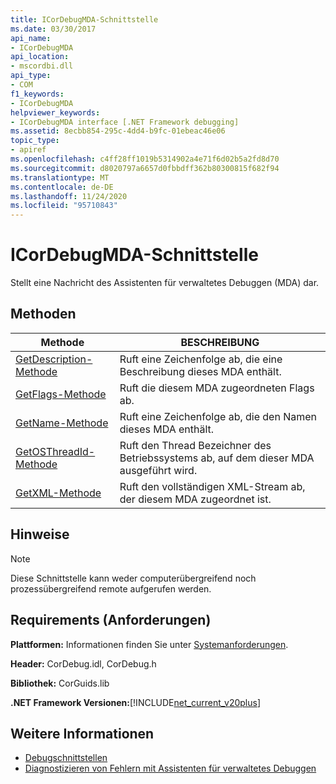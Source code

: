 ```yaml
---
title: ICorDebugMDA-Schnittstelle
ms.date: 03/30/2017
api_name:
- ICorDebugMDA
api_location:
- mscordbi.dll
api_type:
- COM
f1_keywords:
- ICorDebugMDA
helpviewer_keywords:
- ICorDebugMDA interface [.NET Framework debugging]
ms.assetid: 8ecbb854-295c-4dd4-b9fc-01ebeac46e06
topic_type:
- apiref
ms.openlocfilehash: c4ff28ff1019b5314902a4e71f6d02b5a2fd8d70
ms.sourcegitcommit: d8020797a6657d0fbbdff362b80300815f682f94
ms.translationtype: MT
ms.contentlocale: de-DE
ms.lasthandoff: 11/24/2020
ms.locfileid: "95710843"
---
```

# <a name="icordebugmda-interface"></a>ICorDebugMDA-Schnittstelle

Stellt eine Nachricht des Assistenten für verwaltetes Debuggen (MDA) dar.  
  
## <a name="methods"></a>Methoden  
  
|Methode|BESCHREIBUNG|  
|------------|-----------------|  
|[GetDescription-Methode](icordebugmda-getdescription-method.md)|Ruft eine Zeichenfolge ab, die eine Beschreibung dieses MDA enthält.|  
|[GetFlags-Methode](icordebugmda-getflags-method.md)|Ruft die diesem MDA zugeordneten Flags ab.|  
|[GetName-Methode](icordebugmda-getname-method.md)|Ruft eine Zeichenfolge ab, die den Namen dieses MDA enthält.|  
|[GetOSThreadId-Methode](icordebugmda-getosthreadid-method.md)|Ruft den Thread Bezeichner des Betriebssystems ab, auf dem dieser MDA ausgeführt wird.|  
|[GetXML-Methode](icordebugmda-getxml-method.md)|Ruft den vollständigen XML-Stream ab, der diesem MDA zugeordnet ist.|  
  
## <a name="remarks"></a>Hinweise  
  
> [!NOTE]
> Diese Schnittstelle kann weder computerübergreifend noch prozessübergreifend remote aufgerufen werden.  
  
## <a name="requirements"></a>Requirements (Anforderungen)  

 **Plattformen:** Informationen finden Sie unter [Systemanforderungen](../../get-started/system-requirements.md).  
  
 **Header:** CorDebug.idl, CorDebug.h  
  
 **Bibliothek:** CorGuids.lib  
  
 **.NET Framework Versionen:**[!INCLUDE[net_current_v20plus](../../../../includes/net-current-v20plus-md.md)]  
  
## <a name="see-also"></a>Weitere Informationen

- [Debugschnittstellen](debugging-interfaces.md)
- [Diagnostizieren von Fehlern mit Assistenten für verwaltetes Debuggen](../../debug-trace-profile/diagnosing-errors-with-managed-debugging-assistants.md)
